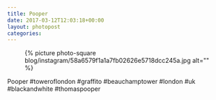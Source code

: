 ```yaml
---
title: Pooper
date: 2017-03-12T12:03:18+00:00
layout: photopost
categories:
---
```


<figure class="photo photo--square">
  {% picture photo-square blog/instagram/58a6579f1a1a7fb02626e5718dcc245a.jpg alt="" %}
</figure>

Pooper
#toweroflondon #graffito #beauchamptower #london #uk #blackandwhite #thomaspooper
